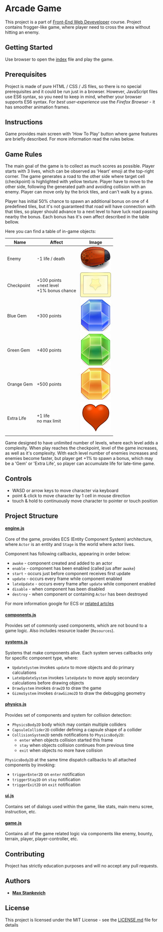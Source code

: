 # Arcade Game

This project is a part of [Front-End Web Deveveloper](https://www.udacity.com/course/front-end-web-developer-nanodegree--nd001) course. Project contains frogger-like game, where player need to cross the area without hitting an enemy.

## Getting Started
Use browser to open the [index](index.html) file and play the game.

## Prerequisites
Project is made of pure HTML / CSS / JS files, so there is no special prerequisites and it could be run just in a browser. However, JavaScript files use ES6 syntax, so you need to keep in mind, whether your browser supports ES6 syntax. For *best user-experience* use the *Firefox Browser* - it has smoother animation frames.

## Instructions
Game provides main screen with 'How To Play' button where game features are briefly described.
For more information read the rules below.

## Game Rules
The main goal of the game is to collect as much scores as possible. Player starts with 3 lives, which can be observed as 'Heart' emoji at the top-right corner. The game generates a road to the other side where target cell (checkpoint) is highlighted with yellow texture. Player have to move to the other side, following the generated path and avoiding collision with an enemy. Player can move only by the brick tiles, and can't walk by a grass.

Player has initial 50% chance to spawn an additional bonus on one of 4 predefined tiles, but it's not guaranteed that road will have connection with that tiles, so player should advance to a next level to have luck road passing nearby the bonus. Each bonus has it's own affect described in the table bellow.
 
 Here you can find a table of in-game objects:
 
 Name        | Affect      | Image
 ------------|-------------|------
 Enemy       | -1 life / death | ![enemy](img/icon/enemy-bug.png)
 Checkpoint  | +100 points<br/>+next level<br/>+1% bonus chance | ![checkpoint](img/icon/selector.png)
 Blue Gem    | +300 points | ![blue gem](img/icon/gem-blue.png)
 Green Gem   | +400 points | ![green gem](img/icon/gem-green.png)
 Orange Gem  | +500 points | ![orange gem](img/icon/gem-orange.png)
 Extra Life  | +1 life<br/> no max limit | ![extra life](img/icon/heart.png)
 
Game designed to have unlimited number of levels, where each level adds a complexity. When play reaches the checkpoint, level of the game increases, as well as it's complexity. With each level number of enemies increases and enemies become faster, but player get +1% to spawn a bonus, which may be a 'Gem' or 'Extra Life', so player can accumulate life for late-time game.

## Controls
- WASD or arrow keys to move character via keyboard 
- point & click to move character by 1 cell in mouse direction
- touch & hold to continuously move character to pointer or touch position

## Project Structure
#### [engine.js](js/engine.js)
Core of the game, provides ECS (Entity Component System) architecture, where `Actor` is an entity and `Stage` is the world where actor lives.

Component has following callbacks, appearing in order below:
- `awake` - component created and added to an actor
- `enable` - component has been enabled (called jus after `awake`)
- `start` - occurs just before component receives first update
- `update` - occurs every frame while component enabled
- `lateUpdate` - occurs every frame after `update` while component enabled
- `disable` - when component has been disabled
- `destroy` - when component or containing `Actor` has been destroyed
 
For more information google for ECS or [related artcles](https://www.gamedev.net/articles/programming/general-and-gameplay-programming/understanding-component-entity-systems-r3013/)

#### [components.js](js/components.js)
Provides set of commonly used components, which are not bound to a game logic. Also includes resource loader (`Resources`).

#### [systems.js](js/systems.js)
Systems that make components alive. Each system serves callbacks only for specific component type, where:
- `UpdateSystem` invokes `update` to move objects and do primary calculations
- `LateUpdateSystem` invokes `lateUpdate` to move apply secondary calculations before drawing objects 
- `DrawSystem` invokes `draw2D` to draw the game
- `GizmoSystem` invokes `drawGizmo2D` to draw the debugging geometry
 
#### [physics.js](js/physics.js)
Provides set of components and system for collision detection:
* `PhysicsBody2D` body which may contain multiple colliders
* `CapsuleCollider2D` collider defining a capsule shape of a collider
* `CollisionSystem2D` sends notifications to `PhysicsBody2D`:
    * `enter` when objects collision started this frame
    * `stay` when objects collision continues from previous time
    * `exit` when objects no more have collision

`PhysicsBody2D` at the same time dispatch callbacks to all attached components by invoking:
* `triggerEnter2D` on `enter` notification
* `triggerStay2D` on `stay` notification
* `triggerExit2D` on `exit` notification
     
#### [ui.js](js/ui.js)
Contains set of dialogs used within the game, like stats, main menu scree, instruction, etc.

#### [game.js](js/game.js)
Contains all of the game related logic via components like enemy, bounty, terrain, player, player-controller, etc. 

## Contributing
Project has strictly education purposes and will no accept any pull requests.

## Authors
* **[Max Stankevich](https://github.com/gavar)**

## License
This project is licensed under the MIT License - see the [LICENSE.md](LICENSE.md) file for details

